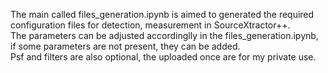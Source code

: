 The main called files_generation.ipynb is aimed to generated the required configuration files for detection, measurement in SourceXtractor++.\
The parameters can be adjusted accordinglly in the files_generation.ipynb, if some parameters are not present, they can be added.\
Psf and filters are also optional, the uploaded once are for my private use.
